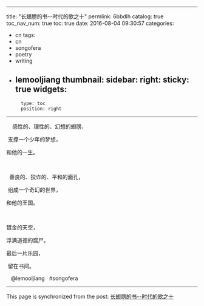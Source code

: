 
---
title: "长翅膀的书--时代的歌之十"
permlink: 6bbdlh
catalog: true
toc_nav_num: true
toc: true
date: 2016-08-04 09:30:57
categories:
- cn
tags:
- cn
- songofera
- poetry
- writing
- lemooljiang
thumbnail: 
sidebar:
    right:
        sticky: true
widgets:
    -
        type: toc
        position: right
---


<p>    感性的、理性的、幻想的翅膀，</p>
<p> 支撑一个少年的梦想， </p>
<p>和他的一生。 </p>
<p><br /></p>
<p>  善良的、狡诈的、平和的面孔，</p>
<p> 组成一个奇幻的世界， </p>
<p>和他的王国。   </p>
<p><br /></p>
<p>镀金的天空， </p>
<p>浮满道德的腐尸。 </p>
<p>最后一片乐园，</p>
<p> 留在书间。 </p>
<p>   @lemooljiang   #songofera  </p>

- - -

This page is synchronized from the post: [长翅膀的书--时代的歌之十](https://steemit.com/@lemooljiang/6bbdlh)

